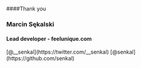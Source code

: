 ####Thank you 

### Marcin Sękalski 
#### Lead developer - feelunique.com

<div class="social">
    <span class="twitter">[@__senkal](https://twitter.com/__senkal)</span>
    <span class="github">[@senkal](https://github.com/senkal)</span>
</div>


